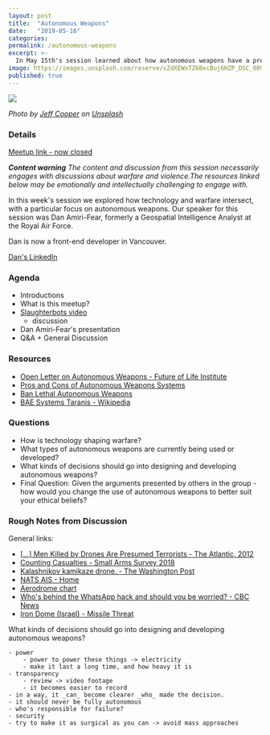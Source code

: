 ```yaml
---
layout: post
title:  "Autonomous Weapons"
date:   "2019-05-16"
categories: 
permalink: /autonomous-weapons
excerpt: >-
  In May 15th's session learned about how autonomous weapons have a presence in militaries around the world, and discussed the ethical issues surrounding their use.
image: https://images.unsplash.com/reserve/sZdXEWxTZ6BxcBuj6HZP_DSC_0090.JPG?ixlib=rb-1.2.1&auto=format&fit=crop&w=1347&q=80
published: true
---
```


![](https://images.unsplash.com/reserve/sZdXEWxTZ6BxcBuj6HZP_DSC_0090.JPG?ixlib=rb-1.2.1&auto=format&fit=crop&w=1347&q=80)

<em>Photo by [Jeff Cooper](https://unsplash.com/photos/Onx4oPD6Qd4?utm_source=unsplash&utm_medium=referral&utm_content=creditCopyText) on [Unsplash](https://unsplash.com/search/photos/military?utm_source=unsplash&utm_medium=referral&utm_content=creditCopyText)</em>

### Details

[Meetup link - now closed](https://www.meetup.com/DevhubVancouver/events/261292346/)

_**Content warning** The content and discussion from this session necessarily engages with discussions about warfare and violence.The resources linked below may be emotionally and intellectually challenging to engage with._

In this week's session we explored how technology and warfare intersect, with a particular focus on autonomous weapons. Our speaker for this session was Dan Amiri-Fear, formerly a Geospatial Intelligence Analyst at the Royal Air Force.

Dan is now a front-end developer in Vancouver.

[Dan's LinkedIn](https://www.linkedin.com/in/danamirifear/)

### Agenda

- Introductions
- What is this meetup?
- [Slaughterbots video](https://www.youtube.com/watch?v=9CO6M2HsoIA)
	- discussion
- Dan Amiri-Fear's presentation
- Q&A + General Discussion

### Resources

- [Open Letter on Autonomous Weapons - Future of Life Institute](https://futureoflife.org/open-letter-autonomous-weapons/)
- [Pros and Cons of Autonomous Weapons Systems](https://www.armyupress.army.mil/Journals/Military-Review/English-Edition-Archives/May-June-2017/Pros-and-Cons-of-Autonomous-Weapons-Systems/)
- [Ban Lethal Autonomous Weapons](https://autonomousweapons.org/)
- [BAE Systems Taranis - Wikipedia](https://en.wikipedia.org/wiki/BAE_Systems_Taranis)

### Questions

- How is technology shaping warfare?
- What types of autonomous weapons are currently being used or developed?
- What kinds of decisions should go into designing and developing autonomous weapons?
- Final Question: Given the arguments presented by others in the group - how would you change the use of autonomous weapons to better suit your ethical beliefs? 

### Rough Notes from Discussion

General links:

- [[...] Men Killed by Drones Are Presumed Terrorists - The Atlantic, 2012](https://www.theatlantic.com/politics/archive/2012/05/under-obama-men-killed-by-drones-are-presumed-to-be-terrorists/257749/)
- [Counting Casualties - Small Arms Survey 2018](http://www.smallarmssurvey.org/fileadmin/docs/T-Briefing-Papers/SAS-SANA-BP-Counting-Casualties-Libya.pdf)
- [Kalashnikov kamikaze drone. - The Washington Post](https://www.washingtonpost.com/world/2019/02/23/kalashnikov-assault-rifle-changed-world-now-theres-kalashnikov-kamikaze-drone/?noredirect=on&utm_term=.74f89c21dbad)
- [NATS AIS - Home](http://www.nats-uk.ead-it.com/public/index.php?option=com_content&task=blogcategory&id=93&Itemid=142.html)
- [Aerodrome chart](http://www.ead.eurocontrol.int/eadbasic/pamslight-5B6ED05AC59C0CAE26957E39ACEAA204/7FE5QZZF3FXUS/EN/Charts/AD/NON_AIRAC/EG_AD_2_EGKK_2-1_en_2019-01-31.pdf)
- [Who's behind the WhatsApp hack and should you be worried? - CBC News](https://www.cbc.ca/news/canada/whatsapp-hack-nso-cbc-explains-1.5136061)
- [Iron Dome (Israel) - Missile Threat](https://missilethreat.csis.org/defsys/iron-dome/)


What kinds of decisions should go into designing and developing autonomous weapons?
	
	- power
		- power to power these things -> electricity
		- make it last a long time, and how heavy it is
	- transparency
		- review -> video footage
		- it becomes easier to record
	- in a way, it _can_ become clearer _who_ made the decision.
	- it should never be fully autonomous
	- who's responsible for failure?
	- security
	- try to make it as surgical as you can -> avoid mass approaches

